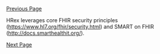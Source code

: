 [Previous Page](Dynamic_Registration_for_SMART_Apps.html)

HRex leverages core FHIR security principles (https://www.hl7.org/fhir/security.html) and SMART on FHIR (http://docs.smarthealthit.org/). 

[Next Page](terminology.html)